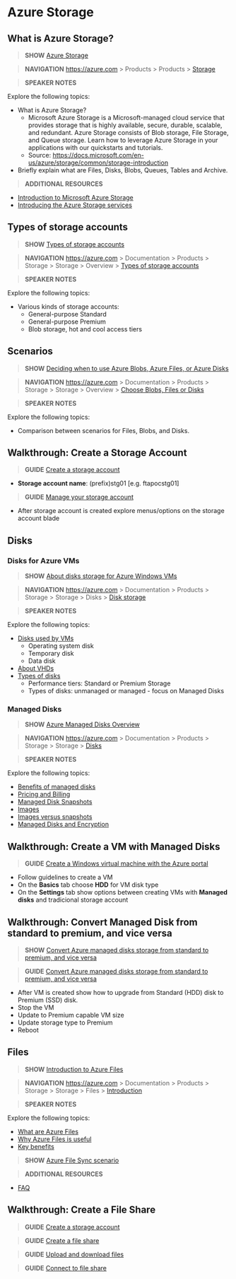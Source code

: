 
# Azure Storage

## What is Azure Storage?

> **SHOW** [Azure Storage](https://docs.microsoft.com/en-us/azure/storage/)

> **NAVIGATION** https://azure.com > Products > Products > [Storage](https://docs.microsoft.com/en-us/azure/storage/)

> **SPEAKER NOTES**

Explore the following topics:
* What is Azure Storage? 
    * Microsoft Azure Storage is a Microsoft-managed cloud service that provides storage that is highly available, secure, durable, scalable, and redundant. Azure Storage consists of Blob storage, File Storage, and Queue storage. Learn how to leverage Azure Storage in your applications with our quickstarts and tutorials.
    * Source: https://docs.microsoft.com/en-us/azure/storage/common/storage-introduction
* Briefly explain what are Files, Disks, Blobs, Queues, Tables and Archive.


> **ADDITIONAL RESOURCES**

* [Introduction to Microsoft Azure Storage](https://docs.microsoft.com/en-us/azure/storage/common/storage-introduction)
* [Introducing the Azure Storage services](https://docs.microsoft.com/en-us/azure/storage/common/storage-introduction#introducing-the-azure-storage-services)


## Types of storage accounts

> **SHOW** [Types of storage accounts](https://docs.microsoft.com/en-us/azure/storage/common/storage-introduction#types-of-storage-accounts)

> **NAVIGATION** https://azure.com > Documentation > Products > Storage > Storage > Overview > [Types of storage accounts](https://docs.microsoft.com/en-us/azure/storage/common/storage-introduction#types-of-storage-accounts)

> **SPEAKER NOTES**

Explore the following topics:
* Various kinds of storage accounts:
  * General-purpose Standard	
  * General-purpose Premium	
  * Blob storage, hot and cool access tiers


## Scenarios

> **SHOW** [Deciding when to use Azure Blobs, Azure Files, or Azure Disks](https://docs.microsoft.com/en-us/azure/storage/common/storage-decide-blobs-files-disks)

> **NAVIGATION** https://azure.com > Documentation > Products > Storage > Storage > Overview > [Choose Blobs, Files or Disks](https://docs.microsoft.com/en-us/azure/storage/common/storage-decide-blobs-files-disks)

> **SPEAKER NOTES**

Explore the following topics:
* Comparison between scenarios for Files, Blobs, and Disks.


## Walkthrough: Create a Storage Account

> **GUIDE** [Create a storage account](https://docs.microsoft.com/en-us/azure/storage/storage-create-storage-account#create-a-storage-account)

* **Storage account name**: (prefix)stg01 [e.g. ftapocstg01]

> **GUIDE** [Manage your storage account](https://docs.microsoft.com/en-us/azure/storage/storage-create-storage-account#manage-your-storage-account)

* After storage account is created explore menus/options on the storage account blade



## Disks

### Disks for Azure VMs

> **SHOW** [About disks storage for Azure Windows VMs](https://docs.microsoft.com/en-us/azure/virtual-machines/windows/about-disks-and-vhds)

> **NAVIGATION** https://azure.com > Documentation > Products > Storage > Storage > Disks > [Disk storage](https://docs.microsoft.com/en-us/azure/virtual-machines/windows/about-disks-and-vhds)

> **SPEAKER NOTES**

Explore the following topics:
* [Disks used by VMs](https://docs.microsoft.com/en-us/azure/virtual-machines/windows/about-disks-and-vhds#disks-used-by-vms)
  * Operating system disk
  * Temporary disk
  * Data disk
* [About VHDs](https://docs.microsoft.com/en-us/azure/virtual-machines/windows/about-disks-and-vhds#about-vhds)
* [Types of disks](https://docs.microsoft.com/en-us/azure/virtual-machines/windows/about-disks-and-vhds#types-of-disks) 
  * Performance tiers: Standard or Premium Storage
  * Types of disks: unmanaged or managed - focus on Managed Disks



### Managed Disks

> **SHOW** [Azure Managed Disks Overview](https://docs.microsoft.com/en-us/azure/virtual-machines/windows/managed-disks-overview)

> **NAVIGATION** https://azure.com > Documentation > Products > Storage > Storage > [Disks](https://docs.microsoft.com/en-us/azure/virtual-machines/windows/managed-disks-overview)

> **SPEAKER NOTES**

Explore the following topics:
* [Benefits of managed disks](https://docs.microsoft.com/en-us/azure/virtual-machines/windows/managed-disks-overview#benefits-of-managed-disks)
* [Pricing and Billing](https://docs.microsoft.com/en-us/azure/virtual-machines/windows/managed-disks-overview#pricing-and-billing)
* [Managed Disk Snapshots](https://docs.microsoft.com/en-us/azure/virtual-machines/windows/managed-disks-overview#managed-disk-snapshots)
* [Images](https://docs.microsoft.com/en-us/azure/virtual-machines/windows/managed-disks-overview#images)
* [Images versus snapshots](https://docs.microsoft.com/en-us/azure/virtual-machines/windows/managed-disks-overview#images-versus-snapshots)
* [Managed Disks and Encryption](https://docs.microsoft.com/en-us/azure/virtual-machines/windows/managed-disks-overview#managed-disks-and-encryption)


## Walkthrough: Create a VM with Managed Disks

> **GUIDE** [Create a Windows virtual machine with the Azure portal](https://docs.microsoft.com/en-us/azure/virtual-machines/windows/quick-create-portal)

* Follow guidelines to create a VM
* On the **Basics** tab choose **HDD** for VM disk type
* On the **Settings** tab show options between creating VMs with **Managed disks** and tradicional storage account


## Walkthrough: Convert Managed Disk from standard to premium, and vice versa

> **SHOW** [Convert Azure managed disks storage from standard to premium, and vice versa](https://github.com/laraaleite/laleitetestrep/blob/master/iaas-fundamentals-cx/storage.md#convert-azure-managed-disks-storage-from-standard-to-premium-and-vice-versa)

> **GUIDE** [Convert Azure managed disks storage from standard to premium, and vice versa](https://docs.microsoft.com/en-us/azure/virtual-machines/windows/convert-disk-storage)

* After VM is created show how to upgrade from Standard (HDD) disk to Premium (SSD) disk.
* Stop the VM
* Update to Premium capable VM size
* Update storage type to Premium
* Reboot



## Files

> **SHOW** [Introduction to Azure Files](https://docs.microsoft.com/en-us/azure/storage/files/storage-files-introduction)

> **NAVIGATION** https://azure.com > Documentation > Products > Storage > Storage > Files > [Introduction](https://docs.microsoft.com/en-us/azure/storage/files/storage-files-introduction)

> **SPEAKER NOTES**

Explore the following topics:
* [What are Azure Files](https://docs.microsoft.com/en-us/azure/storage/files/storage-files-introduction)
* [Why Azure Files is useful](https://docs.microsoft.com/en-us/azure/storage/files/storage-files-introduction#why-azure-files-is-useful)
* [Key benefits](https://docs.microsoft.com/en-us/azure/storage/files/storage-files-introduction#key-benefits)



> **SHOW** [Azure File Sync scenario](https://github.com/laraaleite/laleitetestrep/blob/master/iaas-fundamentals-cx/storage.md#files)


> **ADDITIONAL RESOURCES**

* [FAQ](https://docs.microsoft.com/en-us/azure/storage/files/storage-files-faq)



## Walkthrough: Create a File Share

> **GUIDE** [Create a storage account](https://docs.microsoft.com/en-us/azure/storage/common/storage-create-storage-account#create-a-storage-account)

> **GUIDE** [Create a file share](https://docs.microsoft.com/en-us/azure/storage/files/storage-how-to-use-files-portal#create-file-share)

> **GUIDE** [Upload and download files](https://docs.microsoft.com/en-us/azure/storage/files/storage-how-to-use-files-portal#upload-and-download-files)

> **GUIDE** [Connect to file share](https://docs.microsoft.com/en-us/azure/storage/files/storage-how-to-use-files-portal#connect-to-file-share)

